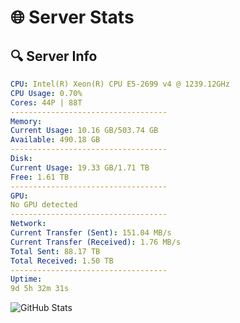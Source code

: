 # 🌐 Server Stats
## 🔍 Server Info
```yaml
CPU: Intel(R) Xeon(R) CPU E5-2699 v4 @ 1239.12GHz
CPU Usage: 0.70%
Cores: 44P | 88T
-----------------------------------
Memory:
Current Usage: 10.16 GB/503.74 GB
Available: 490.18 GB
-----------------------------------
Disk:
Current Usage: 19.33 GB/1.71 TB
Free: 1.61 TB
-----------------------------------
GPU:
No GPU detected
-----------------------------------
Network:
Current Transfer (Sent): 151.04 MB/s
Current Transfer (Received): 1.76 MB/s
Total Sent: 88.17 TB
Total Received: 1.50 TB
-----------------------------------
Uptime:
9d 5h 32m 31s
```
![GitHub Stats](https://img.shields.io/badge/Updated-2025-02-17_04:15:49-blue)